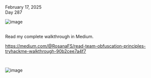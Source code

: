 February 17, 2025<br>
Day 287<br>


![image](https://github.com/user-attachments/assets/4ff8aec6-6c94-4d29-8824-f958654c3715)


<br>
Read my complete walkthrough in Medium.

https://medium.com/@RosanaFS/read-team-obfuscation-principles-tryhackme-walkthrough-90b2cee7a4f7

<br>

![image](https://github.com/user-attachments/assets/cce7c9e6-a7fe-49bb-93c0-1cad2cee5d21)
